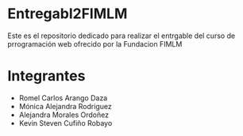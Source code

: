 # Entregabl2FIMLM
Este es el repositorio dedicado para realizar el entrgable del curso de prrogramación web ofrecido por la Fundacion FIMLM

# Integrantes
- Romel Carlos Arango Daza
- Mónica Alejandra Rodriguez
- Alejandra Morales Ordoñez
- Kevin Steven Cufiño Robayo
